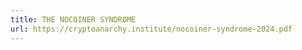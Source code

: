 ```yaml
---
title: THE NOCOINER SYNDROME
url: https://cryptoanarchy.institute/nocoiner-syndrome-2024.pdf
---
```

